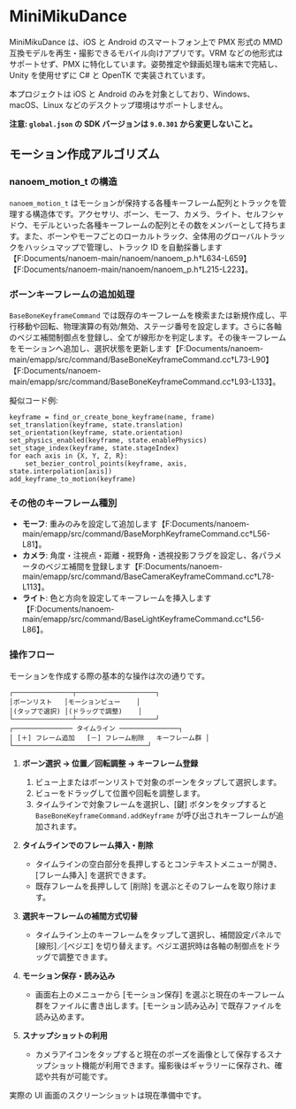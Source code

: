 # MiniMikuDance

MiniMikuDance は、iOS と Android のスマートフォン上で PMX 形式の MMD 互換モデルを再生・撮影できるモバイル向けアプリです。VRM などの他形式はサポートせず、PMX に特化しています。姿勢推定や録画処理も端末で完結し、Unity を使用せずに C# と OpenTK で実装されています。

本プロジェクトは iOS と Android のみを対象としており、Windows、macOS、Linux などのデスクトップ環境はサポートしません。

**注意: `global.json` の SDK バージョンは `9.0.301` から変更しないこと。**

## モーション作成アルゴリズム

### nanoem_motion_t の構造

`nanoem_motion_t` はモーションが保持する各種キーフレーム配列とトラックを管理する構造体です。アクセサリ、ボーン、モーフ、カメラ、ライト、セルフシャドウ、モデルといった各種キーフレームの配列とその数をメンバーとして持ちます。また、ボーンやモーフごとのローカルトラック、全体用のグローバルトラックをハッシュマップで管理し、トラック ID を自動採番します【F:Documents/nanoem-main/nanoem/nanoem_p.h†L634-L659】【F:Documents/nanoem-main/nanoem/nanoem_p.h†L215-L223】。

### ボーンキーフレームの追加処理

`BaseBoneKeyframeCommand` では既存のキーフレームを検索または新規作成し、平行移動や回転、物理演算の有効/無効、ステージ番号を設定します。さらに各軸のベジエ補間制御点を登録し、全てが線形かを判定します。その後キーフレームをモーションへ追加し、選択状態を更新します【F:Documents/nanoem-main/emapp/src/command/BaseBoneKeyframeCommand.cc†L73-L90】【F:Documents/nanoem-main/emapp/src/command/BaseBoneKeyframeCommand.cc†L93-L133】。

擬似コード例:

```
keyframe = find_or_create_bone_keyframe(name, frame)
set_translation(keyframe, state.translation)
set_orientation(keyframe, state.orientation)
set_physics_enabled(keyframe, state.enablePhysics)
set_stage_index(keyframe, state.stageIndex)
for each axis in {X, Y, Z, R}:
    set_bezier_control_points(keyframe, axis, state.interpolation[axis])
add_keyframe_to_motion(keyframe)
```

### その他のキーフレーム種別

- **モーフ**: 重みのみを設定して追加します【F:Documents/nanoem-main/emapp/src/command/BaseMorphKeyframeCommand.cc†L56-L81】。
- **カメラ**: 角度・注視点・距離・視野角・透視投影フラグを設定し、各パラメータのベジエ補間を登録します【F:Documents/nanoem-main/emapp/src/command/BaseCameraKeyframeCommand.cc†L78-L113】。
- **ライト**: 色と方向を設定してキーフレームを挿入します【F:Documents/nanoem-main/emapp/src/command/BaseLightKeyframeCommand.cc†L56-L86】。

### 操作フロー

モーションを作成する際の基本的な操作は次の通りです。

```
┌───────────────┬────────────────────┐
│ボーンリスト   │モーションビュー    │
│(タップで選択) │(ドラッグで調整)    │
└───────────────┴────────────────────┘
┌─────────────── タイムライン ───────────────┐
│ [＋] フレーム追加   [－] フレーム削除   キーフレーム群 │
└──────────────────────────────────┘
```

1. **ボーン選択 → 位置／回転調整 → キーフレーム登録**
   1. ビュー上またはボーンリストで対象のボーンをタップして選択します。
   2. ビューをドラッグして位置や回転を調整します。
   3. タイムラインで対象フレームを選択し、\[鍵] ボタンをタップすると `BaseBoneKeyframeCommand.addKeyframe` が呼び出されキーフレームが追加されます。

2. **タイムラインでのフレーム挿入・削除**
   - タイムラインの空白部分を長押しするとコンテキストメニューが開き、\[フレーム挿入] を選択できます。
   - 既存フレームを長押しして \[削除] を選ぶとそのフレームを取り除けます。

3. **選択キーフレームの補間方式切替**
   - タイムライン上のキーフレームをタップして選択し、補間設定パネルで \[線形]／\[ベジエ] を切り替えます。ベジエ選択時は各軸の制御点をドラッグで調整できます。

4. **モーション保存・読み込み**
   - 画面右上のメニューから \[モーション保存] を選ぶと現在のキーフレーム群をファイルに書き出します。\[モーション読み込み] で既存ファイルを読み込めます。

5. **スナップショットの利用**
   - カメラアイコンをタップすると現在のポーズを画像として保存するスナップショット機能が利用できます。撮影後はギャラリーに保存され、確認や共有が可能です。

実際の UI 画面のスクリーンショットは現在準備中です。